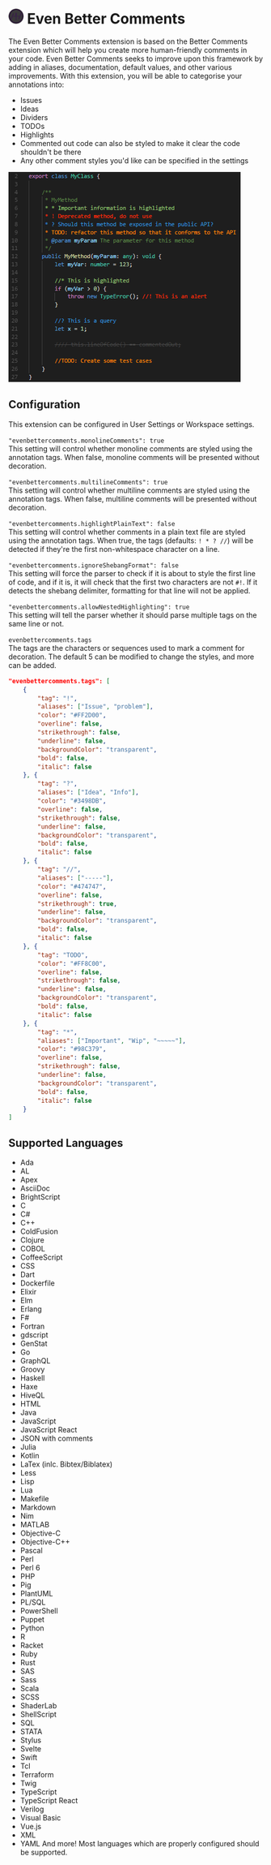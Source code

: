 # <img src="images/icon_large.png" width="30" height="30"> Even Better Comments

The Even Better Comments extension is based on the Better Comments extension which will help you create more human-friendly comments in your code.
Even Better Comments seeks to improve upon this framework by adding in aliases, documentation, default values, and other various improvements.
With this extension, you will be able to categorise your annotations into:
* Issues
* Ideas
* Dividers
* TODOs
* Highlights
* Commented out code can also be styled to make it clear the code shouldn't be there
* Any other comment styles you'd like can be specified in the settings

![Annotated code](images/better-comments.png)

## Configuration

This extension can be configured in User Settings or Workspace settings.

`"evenbettercomments.monolineComments": true`  
This setting will control whether monoline comments are styled using the annotation tags.
When false, monoline comments will be presented without decoration.

`"evenbettercomments.multilineComments": true`  
This setting will control whether multiline comments are styled using the annotation tags.
When false, multiline comments will be presented without decoration.

`"evenbettercomments.highlightPlainText": false`  
This setting will control whether comments in a plain text file are styled using the annotation tags.
When true, the tags (defaults: `! * ? //`) will be detected if they're the first non-whitespace character on a line.

`"evenbettercomments.ignoreShebangFormat": false`  
This setting will force the parser to check if it is about to style the first line of code, and if
it is, it will check that the first two characters are not `#!`. If it detects the shebang delimiter,
formatting for that line will not be applied.

`"evenbettercomments.allowNestedHighlighting": true`  
This setting will tell the parser whether it should parse multiple tags on the same line or not.

`evenbettercomments.tags`  
The tags are the characters or sequences used to mark a comment for decoration.
The default 5 can be modified to change the styles, and more can be added.

```json
"evenbettercomments.tags": [
	{
		"tag": "!",
		"aliases": ["Issue", "problem"],
		"color": "#FF2D00",
		"overline": false,
		"strikethrough": false,
		"underline": false,
		"backgroundColor": "transparent",
		"bold": false,
		"italic": false
	}, {
		"tag": "?",
		"aliases": ["Idea", "Info"],
		"color": "#3498DB",
		"overline": false,
		"strikethrough": false,
		"underline": false,
		"backgroundColor": "transparent",
		"bold": false,
		"italic": false
	}, {
		"tag": "//",
		"aliases": ["-----"],
		"color": "#474747",
		"overline": false,
		"strikethrough": true,
		"underline": false,
		"backgroundColor": "transparent",
		"bold": false,
		"italic": false
	}, {
		"tag": "TODO",
		"color": "#FF8C00",
		"overline": false,
		"strikethrough": false,
		"underline": false,
		"backgroundColor": "transparent",
		"bold": false,
		"italic": false
	}, {
		"tag": "*",
		"aliases": ["Important", "Wip", "~~~~~"],
		"color": "#98C379",
		"overline": false,
		"strikethrough": false,
		"underline": false,
		"backgroundColor": "transparent",
		"bold": false,
		"italic": false
	}
]
```

## Supported Languages

* Ada
* AL
* Apex
* AsciiDoc
* BrightScript
* C
* C#
* C++
* ColdFusion
* Clojure
* COBOL
* CoffeeScript
* CSS
* Dart
* Dockerfile
* Elixir
* Elm
* Erlang
* F#
* Fortran
* gdscript
* GenStat
* Go
* GraphQL
* Groovy
* Haskell
* Haxe
* HiveQL
* HTML
* Java
* JavaScript
* JavaScript React
* JSON with comments
* Julia
* Kotlin
* LaTex (inlc. Bibtex/Biblatex)
* Less
* Lisp
* Lua
* Makefile
* Markdown
* Nim
* MATLAB
* Objective-C
* Objective-C++
* Pascal
* Perl
* Perl 6
* PHP
* Pig
* PlantUML
* PL/SQL
* PowerShell
* Puppet
* Python
* R
* Racket
* Ruby
* Rust
* SAS
* Sass
* Scala
* SCSS
* ShaderLab
* ShellScript
* SQL
* STATA
* Stylus
* Svelte
* Swift
* Tcl
* Terraform
* Twig
* TypeScript
* TypeScript React
* Verilog
* Visual Basic
* Vue.js
* XML
* YAML
And more! Most languages which are properly configured should be supported.